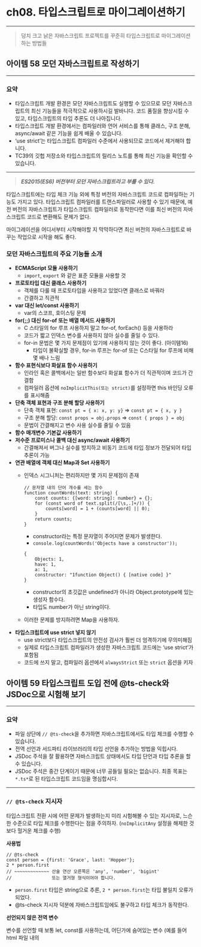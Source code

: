 # ch08. 타입스크립트로 마이그레이션하기

---

> 덩치 크고 낡은 자바스크립트 프로젝트를 꾸준히 타입스크립트로 마이그레이션하는 방법들
> 

## 아이템 58 모던 자바스크립트로 작성하기

---

### 요약

- 타입스크립트 개발 환경은 모던 자바스크립트도 실행할 수 있으므로 모던 자바스크립트의 최신 기능들을 적극적으로 사용하시길 발바니다. 코드 품질을 향상시킬 수 있고, 타입스크립트의 타입 추론도 더 나아집니다.
- 타입스크립트 개발 환경에서는 컴파일러와 언어 서비스를 통해 클래스, 구조 분해, async/await 같은 기능을 쉽게 배울 수 있습니다.
- ‘use strict’는 타입스크립트 컴파일러 수준에서 사용되므로 코드에서 제거해야 합니다.
- TC39의 깃헙 저장소와 타입스크립트의 릴리스 노트를 통해 최신 기능을 확인할 수 있습니다.

---

> ***ES2015(ES6) 버전부터 모던 자바스크립트라고 부를 수 있다.***
> 

타입스크립트에는 타입 체크 기능 외에 특정 버전의 자바스크립트 코드로 컴파일하는 기능도 가지고 있다. 타입스크립트 컴파일러를 트랜스파일러로 사용할 수 있기 때문에, 예전 버전의 자바스크립트가 타입스크립트 컴파일러로 동작한다면 이를 최신 버전의 자바스크립트 코드로 변환해도 문제가 없다.

마이그레이션을 어디서부터 시작해야할 지 막막하다면 최신 버전의 자바스크립트로 바꾸는 작업으로 시작을 해도 좋다.

### 모던 자바스크립트의 주요 기능들 소개

- **ECMAScript 모듈 사용하기**
    - `import`, `export` 와 같은 표준 모듈을 사용할 것
- **프로토타입 대신 클래스 사용하기**
    - 객체를 다룰 때 프로토타입을 사용하고 있었다면 클래스로 바꿔라
    - 간결하고 직관적
- **var 대신 let/const 사용하기**
    - var의 스코프, 호이스팅 문제
- ****************************************************************************************************************for(;;) 대신 for-of 또는 배열 메서드 사용하기****************************************************************************************************************
    - C 스타일의 for 루프 사용하지 말고 for-of, forEach() 등을 사용하라
    - 코드가 짧고 인덱스 변수를 사용하지 않아 실수를 줄일 수 있다.
    - for-in 문법은 몇 가지 문제점이 있기에 사용하지 않는 것이 좋다. (아이템16)
        - 타입이 불확실할 경우, for-in 루프는 for-of 또는 C스타일 for 루프에 비해 몇 배나 느림
- **함수 표현식보다 화살표 함수 사용하기**
    - 인라인 혹은 콜백에서는 일반 함수보다 화살표 함수가 더 직관적이며 코드가 간결함
    - 컴파일러 옵션에 `noImplicitThis(또는 strict)`를 설정하면 this 바인딩 오류를 표시해줌
- **단축 객체 표현과 구조 분해 할당 사용하기**
    - 단축 객체 표현: `const pt = { x: x, y: y}` ⇒ `const pt = { x, y }`
    - 구조 분해 할당: `const props = obj.props` ⇒ `const { props } = obj`
    - 문법이 간결해지고 변수 사용 실수를 줄일 수 있음
- **함수 매개변수 기본값 사용하기**
- **저수준 프로미스나 콜백 대신 async/await 사용하기**
    - 간결해져서 버그나 실수를 방지하고 비동기 코드에 타입 정보가 전달되어 타입 추론이 가능
- **연관 배열에 객체 대신 Map과 Set 사용하기**
    - 인덱스 시그니처는 편리하지만 몇 가지 문제점이 존재
        
        ```tsx
        // 문자열 내의 단어 개수를 세는 함수
        function countWords(text: string) {
        	const counts: {[word: string]: number} = {};
        	for (const word of text.split(/[\s,.]+/)) {
        		counts[word] = 1 + (counts[word] || 0);
        	}
        	return counts;
        }
        ```
        
        - constructor라는 특정 문자열이 주어지면 문제가 발생한다.
        - `console.log(countWords('Objects have a constructor'));`
        
        ```tsx
        {
        	Objects: 1,
        	have: 1,
        	a: 1,
        	constructor: "1function Object() { [native code] }"
        }
        ```
        
        - constructor의 초깃값은 undefined가 아니라 Object.prototype에 있는 생성자 함수다.
        - 타입도 number가 아닌 string이다.
    - 이러한 문제를 방지하려면 Map을 사용하자.
- **타입스크립트에 use strict 넣지 않기**
    - use strict보다 타입스크립트의 안전성 검사가 훨씬 더 엄격하기에 무의미해짐
    - 실제로 타입스크립트 컴파일러가 생성한 자바스크립트 코드에는 ‘use strict’가 포함됨
    - 코드에 쓰지 말고, 컴파일러 옵션에서 `alwaysStrict` 또는 `strict` 옵션을 키자

## 아이템 59 타입스크립트 도입 전에 @ts-check와 JSDoc으로 시험해 보기

---

### 요약

- 파일 상단에 `// @ts-check`을 추가하면 자바스크립트에서도 타입 체크를 수행할 수 있습니다.
- 전역 선언과 서드파티 라이브러리의 타입 선언을 추가하는 방법을 익힙시다.
- JSDoc 주석을 잘 활용하면 자바스크립트 상태에서도 타입 단언과 타입 추론을 할 수 있습니다.
- JSDoc 주석은 중간 단계이기 때문에 너무 공들일 필요는 없습니다. 최종 목표는 `*.ts*`로 된 타입스크립트 코드임을 명심합시다.

---

### `// @ts-check` 지시자

타입스크립트 전환 시에 어떤 문제가 발생하는지 미리 시험해볼 수 있는 지시자로, 느슨한 수준으로 타입 체크를 수행한다는 점을 주의하자. (`noImplicitAny` 설정을 해제한 것보다 헐거운 체크를 수행)

**사용법**

```tsx
// @ts-check
const person = {first: 'Grace', last: 'Hopper'};
2 * person.first
// ~~~~~~~~~~~~~ 산술 연산 오른쪽은 'any', 'number', 'bigint'
//               또는 열거형 형식이어야 합니다.
```

- `person.first` 타입은 string으로 추론, `2 * person.first`는 타입 불일치 오류가 되었다.
- @ts-check 지시자 덕분에 자바스크립트임에도 불구하고 타입 체크가 동작한다.

**선언되지 않은 전역 변수**

변수를 선언할 때 보통 let, const를 사용하는데, 어딘가에 숨어있는 변수 (예를 들어 html 파일 내의 <script> 태그)가 있다면 변수를 제대로 인식할 수 있게 별도의 타입 선언 파일을 만들어야 한다.

만약, 선언 파일을 찾지 못하는 경우에는 ‘트리플 슬래시’ 참조를 사용하여 명시적으로 임포트할 수 있다.

**알 수 없는 라이브러리**

서드 파티 라이브러리의 타입 정보가 없다면 ts-check이 오류를 발생시킨다. 타입 선언을 설치하고 사용하면 오류가 사라진다.

********************DOM 문제********************

타입스크립트라면 DOM 요소에 단언문을 사용하겠지만, 자바스크립트 코드에 단언문을 쓸 수는 없다. 대신 JSDoc을 사용하면 타입 단언을 대체할 수 있다.

```tsx
// @ts-check
const ageEl = /** @type {HTMLInputElement} */(document.getElementById('age'));
ageEl.value = '12'; // 정상
```

**부정확한 JSDoc**

그런데 이미 존재하던 JSDoc 스타일 주석이 있었다면 ts-check 지시자를 설정하는 순간에 기존 주석에 타입 체크가 동작하여 수많은 오류가 발생할 수 있다.

- DOM 타입 불일치로 인한 오류
- @return 태그에 명시된 타입과 실제 반환 타입이 맞지 않아 발생하는 오류 등
- 오류를 수정하고 타입스크립트에서 지원하는 타입 자동 생성 기능을 사용해볼 수 있으나, 잘 동작하지 않는 경우도 많다.

⇒ **ts-check 지시자와 JSDoc은 타입스크립트 기반으로 전환하는 초석일 뿐이기에 오래 사용하지 말자. 이미 JSDoc 주석 스타일을 사용한 레거시 코드라면 ts-check 지시자만 간단히 추가해서 타입 체커를 실험하여 초기 오류를 빠르게 잡는 용도로만 사용하자.**

## 아이템 60 allowJs로 타입스크립트와 자바스크립트 같이 사용하기

---

### 요약

- 점진적 마이그레이션을 위해 자바스크립트와 타입스크립트를 동시에 사용할 수 있게 `allowJs` 컴파일러 옵션을 사용합시다.
- 대규모 마이그레이션 작업을 시작하기 전에, 테스트와 빌드 체인에 타입스크립트를 적용해야 합니다.

---

소규모 프로젝트는 한꺼번에 타입스크립트로 마이그레이션이 가능하지만,
**대규모 프로젝트는 한꺼번에 작업하는 것은 불가능하므로 점진적으로 전환할 수 있어야 한다.**

### allowJs 컴파일러 옵션

이 옵션은 타입스크립트와 자바스크립트가 공존할 수 있도록 한다.

- `ts` 파일과 `js` 파일을 서로 임포트할 수 있게 해준다.
- 기존 빌드 과정에 타입스크립트 컴파일러를 추가할 수 있다.
- 유닛 테스트를 위해서 사용되는 플러그인 들이 있다.
    - ts-jest 등

이 옵션을 설정하면 점진적으로 마이그레이션을 할 수 있게 해준다.

## 아이템 61 의존성 관계에 따라 모듈 단위로 전환하기

---

### 요약

- 마이그레이션의 첫 단계는, 서드파티 모듈과 외부 API 호출에 대한 @types를 추가하는 것입니다.
- 의존성 관계도의 아래에서부터 위로 올라가며 마이그레이션을 하면 됩니다. 첫 번째 모듈은 보통 유틸리티 모듈입니다. 의존성 관계도를 시각화하여 진행 과정을 추적하는 것이 좋습니다.
- 이상한 설계를 발견하더라도 리팩터링을 하면 안됩니다. 마이그레이션 작업은 타입스크립트 전환에 집중해야 하며, 나중의 리팩터링을 위해 목록을 만들어 두는 것이 좋습니다.
- 타입스크립트로 전환하며 발견하게 되는 일반적인 오류들을 놓치지 않아야 합니다. 타입 정보를 유지하기 위해 필요에 따라 JSDoc 주석을 활용해야 할 수도 있습니다.

---

점진적 마이그레이션을 하려면 모듈 단위로 각개격파

→ 그러나 해당 모듈이 의존하는 모듈에서 타입 오류가 발생할 수 있다.

→ 다른 모듈에 의존하지 않는 최하단 모듈부터 작업하여 최상단 모듈을 마지막으로 완성하자.

### madge

[https://github.com/pahen/madge](https://github.com/pahen/madge)

- 프로젝트의 의존성 관계도를 만들어주는 도구
- 의존성 관계도를 시각화해줌

### 리팩터링은 하지 마라

마이그레이션할 때는 리팩터링을 하지 말고 타입 정보만 추가하라.

당장의 코드 개선이 목표가 아니라 타입스크립트로 전환하는 것이 주된 목표가 되어야 한다.

### 선언되지 않은 클래스 멤버

자바스크립트에서는 클래스에서 멤버 변수를 선언할 필요가 없지만, 타입스크립트는 명시적으로 멤버 변수를 선언해야 하므로 클래스 문법에서 오류가 발생한다.

- **quick fix(빠른 수정)** 기능으로 간단히 해결할 수 있다.
- **‘Add all missing members’**를 선택하면 타입을 추론하여 선언문이 모두 추가된다.
- 추가된 선언문에 `any`로 추론된 속성이 있다면 직접 수정하자.

### 타입이 바뀌는 값

다음 코드는 자바스크립트에서는 문제가 없지만 타입스크립트에서는 오류가 발생한다.

```tsx
const state = {};
state.name = 'New York';
		//~~~~ '{}' 유형에 'name' 속성이 없습니다.
state.capital = 'Albany';
		//~~~~~~~~ '{}' 유형에 'capital' 속성이 없습니다.
```

- 한꺼번에 객체를 생성하면 오류를 간단히 해결할 수 있다.

```tsx
const state = {
	name: 'New York',
	capital: 'Albany',
}; // 정상
```

- 이 방법이 곤란하면 임시 방편으로 타입 단언문을 사용한다.

```tsx
interface State {
	name: string;
	capital: string;
}
const state = {} as State;
state.name = 'New York';
state.capital = 'Albany';
```

### JSDoc과 @ts-check 지시자가 사용된 상태

이 상태에서는 타입스크립트로 전환하는 순간 타입 정보가 무효화된다는 것을 주의하자. 다행히, JSDoc 타입 정보를 타입스크립트 타입으로 전환해주는 빠른 수정(quick fix) 기능을 사용하면 된다.

## 아이템 62 마이그레이션의 완성을 위해 noImplicitAny 설정하기

---

### 요약

- `noImplicitAny` 설정을 활성화하여 마이그레이션의 마지막 단계를 진행해야 합니다. `noImplicitAny` 설정이 없다면 타입 선언과 관련된 실제 오류가 드러나지 않습니다.
- `noImplicitAny`를 전면 적용하기 전에 로컬에서부터 탕비 오류를 점진적으로 수정해야 합니다. 엄격한 타입 체크를 적용하기 전에 팀원들이 타입스크립트에 익숙해질 수 있도록 시간을 줍시다.

---

프로젝트 전체를 `.ts`로 전환했다면 매우 큰 진척을 이룬 것이다. 마지막으로 `noImplicitAny`를 설정하여 타입 선언에서 비롯되는 실제 오류를 수정하자.

**처음에는** 원격에서는 설정에 변화가 없기 때문에 빌드가 실패하지 않도록 하고, `noImplicitAny`를 로컬에만 설정하고 작업하는 것이 좋다. 수정한 부분만 커밋하여 점진적으로 마이그레이션한다.

`noImplicitAny`는 상당히 엄격한 설정이며, `strictNullChecks`같은 설정을 적용하지 않더라도 대부분의 타입 체크를 적용한 것으로 볼 수 있다.

최종적으로 가장 강력한 설정은 `"strict": true`다. 타입 체크의 강도는 팀 내의 모든 사람이 타입스크립트에 익숙해진 다음에 조금씩 높여가면 좋다.